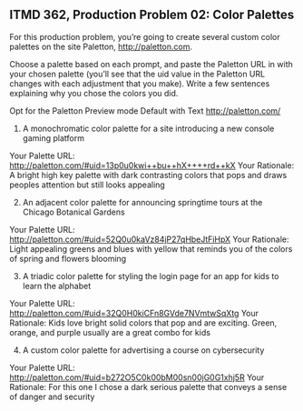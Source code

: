 ## ITMD 362, Production Problem 02: Color Palettes

For this production problem, you’re going to create several custom color palettes on the site
Paletton, http://paletton.com.

Choose a palette based on each prompt, and paste the Paletton URL in with your chosen palette
(you’ll see that the uid value in the Paletton URL changes with each adjustment that you make).
Write a few sentences explaining why you chose the colors you did.

Opt for the Paletton Preview mode Default with Text http://paletton.com/

1. A monochromatic color palette for a site introducing a new console gaming platform

Your Palette URL: http://paletton.com/#uid=13p0u0kwi++bu++hX++++rd++kX
Your Rationale: A bright high key palette with dark contrasting colors that pops and draws peoples attention but still looks appealing

2. An adjacent color palette for announcing springtime tours at the Chicago Botanical Gardens

Your Palette URL: http://paletton.com/#uid=52Q0u0kaVz84jP27qHbeJtFiHpX
Your Rationale: Light appealing greens and blues with yellow that reminds you of the colors of spring and flowers blooming

3. A triadic color palette for styling the login page for an app for kids to learn the alphabet

Your Palette URL: http://paletton.com/#uid=32Q0H0kiCFn8GVde7NVmtwSqXtg
Your Rationale: Kids love bright solid colors that pop and are exciting. Green, orange, and purple usually are a great combo for kids

4. A custom color palette for advertising a course on cybersecurity

Your Palette URL: http://paletton.com/#uid=b272O5C0k00bM00sn00jG0G1xhj5R
Your Rationale: For this one I chose a dark serious palette that conveys a sense of danger and security
